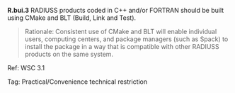 
**R.bui.3** RADIUSS products coded in C++ and/or FORTRAN should be built using CMake and BLT (Build, Link and Test).

> Rationale: Consistent use of CMake and BLT will enable individual users, computing centers, and package managers (such as Spack) to install the package in a way that is compatible with other RADIUSS products on the same system.

Ref: WSC 3.1

Tag: Practical/Convenience technical restriction
